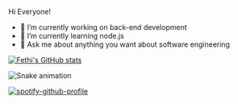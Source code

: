   Hi Everyone!

- 🔭 I’m currently working on back-end development
- 🌱 I’m currently learning node.js
- 💬 Ask me about anything you want about software engineering

[![Fethi's GitHub stats](https://github-readme-stats.vercel.app/api?username=Fthictn&show_icons=true&bg_color=0d1117&text_color=c9d1b3)](https://github.com/Fthictn/github-readme-stats)

![Snake animation](https://github.com/thepiyushmalhotra/thepiyushmalhotra/blob/output/github-contribution-grid-snake.svg)

<!--[![spotify-github-profile](https://spotify-github-profile.vercel.app/api/view?uid=asd.opr&cover_image=true&theme=default&show_offline=false)](https://github.com/kittinan/spotify-github-profile)
-->
[![spotify-github-profile](https://spotify-github-profile.vercel.app/api/view?uid=asd.opr&cover_image=true&theme=nateemo-re&show_offline=false)](https://github.com/kittinan/spotify-github-profile)
